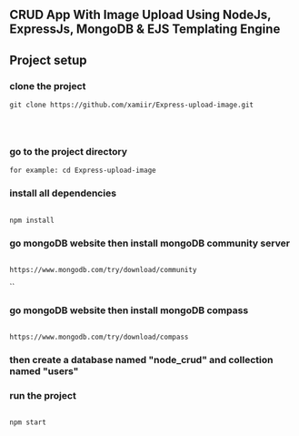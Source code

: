 ## CRUD App With Image Upload Using NodeJs, ExpressJs, MongoDB & EJS Templating Engine

## Project setup

### clone the project

```
git clone https://github.com/xamiir/Express-upload-image.git




```

### go to the project directory

```
for example: cd Express-upload-image

```

### install all dependencies

```

npm install

```

### go mongoDB website then install mongoDB community server

```

https://www.mongodb.com/try/download/community

```

``

### go mongoDB website then install mongoDB compass

```

https://www.mongodb.com/try/download/compass

```

### then create a database named "node_crud" and collection named "users"

### run the project

```

npm start

```

```

```

